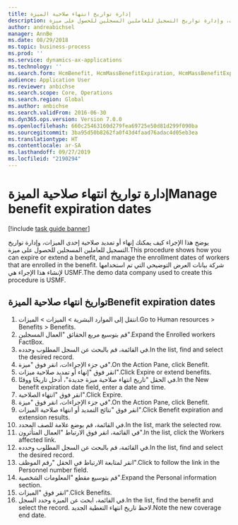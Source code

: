 ```yaml
---
title: إدارة تواريخ انتهاء صلاحية الميزة
description: يوضح هذا الإجراء كيف يمكنك إنهاء أو تمديد صلاحية إحدى الميزات، وإدارة تواريخ التسجيل للعاملين المسجلين للحصول على ميزة.
author: andreabichsel
manager: AnnBe
ms.date: 08/29/2018
ms.topic: business-process
ms.prod: ''
ms.service: dynamics-ax-applications
ms.technology: ''
ms.search.form: HcmBenefit, HcmMassBenefitExpiration, HcmMassBenefitExpirationResults, HcmWorker, HcmWorkerEnrollment
audience: Application User
ms.reviewer: anbichse
ms.search.scope: Core, Operations
ms.search.region: Global
ms.author: anbichse
ms.search.validFrom: 2016-06-30
ms.dyn365.ops.version: Version 7.0.0
ms.openlocfilehash: 660c25463160d279fea69725e50d81d299f090ba
ms.sourcegitcommit: 3ba95d50b8262fa0f43d4faad76adac4d05eb3ea
ms.translationtype: HT
ms.contentlocale: ar-SA
ms.lasthandoff: 09/27/2019
ms.locfileid: "2190294"
---
```

# <a name="manage-benefit-expiration-dates"></a><span data-ttu-id="3864d-103">إدارة تواريخ انتهاء صلاحية الميزة</span><span class="sxs-lookup"><span data-stu-id="3864d-103">Manage benefit expiration dates</span></span>

[!include [task guide banner](../../includes/task-guide-banner.md)]

<span data-ttu-id="3864d-104">يوضح هذا الإجراء كيف يمكنك إنهاء أو تمديد صلاحية إحدى الميزات، وإدارة تواريخ التسجيل للعاملين المسجلين للحصول على ميزة.</span><span class="sxs-lookup"><span data-stu-id="3864d-104">This procedure shows how you can expire or extend a benefit, and manage the enrollment dates of workers that are enrolled in the benefit.</span></span> <span data-ttu-id="3864d-105">شركة بيانات العرض التوضيحي التي تم استخدامها لإنشاء هذا الإجراء هي USMF.</span><span class="sxs-lookup"><span data-stu-id="3864d-105">The demo data company used to create this procedure is USMF.</span></span>


## <a name="benefit-expiration-dates"></a><span data-ttu-id="3864d-106">تواريخ انتهاء صلاحية الميزة</span><span class="sxs-lookup"><span data-stu-id="3864d-106">Benefit expiration dates</span></span>
1. <span data-ttu-id="3864d-107">انتقل إلى الموارد البشرية > الميزات‬ > الميزات‬.</span><span class="sxs-lookup"><span data-stu-id="3864d-107">Go to Human resources > Benefits > Benefits.</span></span>
2. <span data-ttu-id="3864d-108">قم بتوسيع مربع الحقائق "العمال المسجلين‬".</span><span class="sxs-lookup"><span data-stu-id="3864d-108">Expand the Enrolled workers FactBox.</span></span>
3. <span data-ttu-id="3864d-109">في القائمة، قم بالبحث عن السجل المطلوب وحدده.</span><span class="sxs-lookup"><span data-stu-id="3864d-109">In the list, find and select the desired record.</span></span>
4. <span data-ttu-id="3864d-110">في جزء الإجراءات، انقر فوق "ميزة".</span><span class="sxs-lookup"><span data-stu-id="3864d-110">On the Action Pane, click Benefit.</span></span>
5. <span data-ttu-id="3864d-111">‏‫انقر فوق "إنهاء أو تمديد صلاحية ميزات‬".</span><span class="sxs-lookup"><span data-stu-id="3864d-111">Click Expire or extend benefits.</span></span>
6. <span data-ttu-id="3864d-112">في الحقل "تاريخ انتهاء صلاحية ميزة جديدة‬"، أدخل تاريخًا ووقتًا.</span><span class="sxs-lookup"><span data-stu-id="3864d-112">In the New benefit expiration date field, enter a date and time.</span></span>
7. <span data-ttu-id="3864d-113">انقر فوق "انتهاء الصلاحية‬".</span><span class="sxs-lookup"><span data-stu-id="3864d-113">Click Expire.</span></span>
8. <span data-ttu-id="3864d-114">في جزء الإجراءات، انقر فوق "ميزة".</span><span class="sxs-lookup"><span data-stu-id="3864d-114">On the Action Pane, click Benefit.</span></span>
9. <span data-ttu-id="3864d-115">انقر فوق "‏‫نتائج التمديد أو انتهاء صلاحية الميزات‬".</span><span class="sxs-lookup"><span data-stu-id="3864d-115">Click Benefit expiration and extension results.</span></span>
10. <span data-ttu-id="3864d-116">في القائمة، قم بوضع علامة للصف المحدد.</span><span class="sxs-lookup"><span data-stu-id="3864d-116">In the list, mark the selected row.</span></span>
11. <span data-ttu-id="3864d-117">في القائمة، انقر فوق الارتباط "العمال المتأثرون‬".</span><span class="sxs-lookup"><span data-stu-id="3864d-117">In the list, click the Workers affected link.</span></span>
12. <span data-ttu-id="3864d-118">في القائمة، قم بالبحث عن السجل المطلوب وحدده.</span><span class="sxs-lookup"><span data-stu-id="3864d-118">In the list, find and select the desired record.</span></span>
13. <span data-ttu-id="3864d-119">انقر لمتابعة الارتباط في الحقل "رقم الموظف‬".</span><span class="sxs-lookup"><span data-stu-id="3864d-119">Click to follow the link in the Personnel number field.</span></span>
14. <span data-ttu-id="3864d-120">قم بتوسيع مقطع "المعلومات الشخصية".</span><span class="sxs-lookup"><span data-stu-id="3864d-120">Expand the Personal information section.</span></span>
15. <span data-ttu-id="3864d-121">انقر فوق "الميزات".</span><span class="sxs-lookup"><span data-stu-id="3864d-121">Click Benefits.</span></span>
16. <span data-ttu-id="3864d-122">في القائمة، ابحث عن الميزة وحدد السجل.</span><span class="sxs-lookup"><span data-stu-id="3864d-122">In the list, find the benefit and select the record.</span></span> <span data-ttu-id="3864d-123">لاحظ تاريخ انتهاء التغطية الجديد.</span><span class="sxs-lookup"><span data-stu-id="3864d-123">Note the new coverage end date.</span></span>

